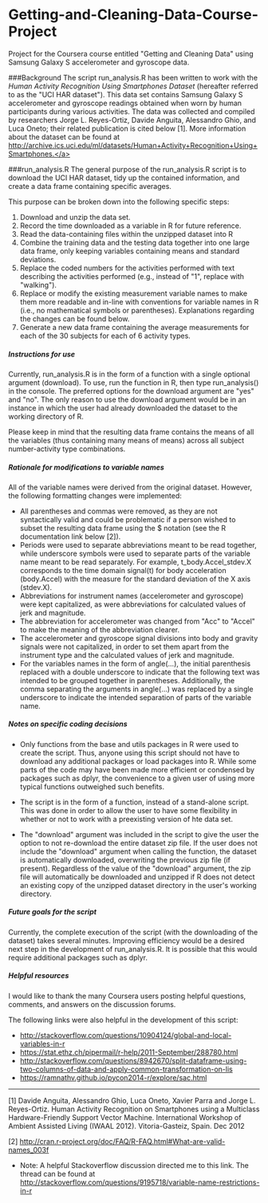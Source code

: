 # Getting-and-Cleaning-Data-Course-Project

Project for the Coursera course entitled "Getting and Cleaning Data" using Samsung Galaxy S accelerometer and gyroscope data.

###Background
The script run_analysis.R has been written to work with the *Human Activity Recognition Using Smartphones Dataset* (hereafter referred to as the "UCI HAR dataset").  This data set contains Samsung Galaxy S accelerometer and gyroscope readings obtained when worn by human participants during various activities.  The data was collected and compiled by researchers Jorge L. Reyes-Ortiz, Davide Anguita, Alessandro Ghio, and Luca Oneto; their related publication is cited below [1]. More information about the dataset can be found at <a>http://archive.ics.uci.edu/ml/datasets/Human+Activity+Recognition+Using+Smartphones.</a>

###run_analysis.R
The general purpose of the run_analysis.R script is to download the UCI HAR dataset, tidy up the contained information, and create a data frame containing specific averages.

This purpose can be broken down into the following specific steps:

1. Download and unzip the data set.
2. Record the time downloaded as a variable in R for future reference.
2. Read the data-containing files within the unzipped dataset into R
3. Combine the training data and the testing data together into one large data frame, only keeping variables containing means and standard deviations.  
4. Replace the coded numbers for the activities performed with text describing the activities performed (e.g., instead of "1", replace with "walking").
5. Replace or modify the existing measurement variable names to make them more readable and in-line with conventions for variable names in R (i.e., no mathematical symbols or parentheses).  Explanations regarding the changes can be found below.
6. Generate a new data frame containing the average measurements for each of the 30 subjects for each of 6 activity types.


##### Instructions for use

Currently, run_analysis.R is in the form of a function with a single optional argument (download).  To use, run the function in R, then type run_analysis() in the console.  The preferred options for the download argument are "yes" and "no".  The only reason to use the download argument would be in an instance in which the user had already downloaded the dataset to the working directory of R.

Please keep in mind that the resulting data frame contains the means of all the variables (thus containing many means of means) across all subject number-activity type combinations. 


##### Rationale for modifications to variable names

All of the variable names were derived from the original dataset.  However, the following formatting changes were implemented:

- All parentheses and commas were removed, as they are not syntactically valid and could be problematic if a person wished to subset the resulting data frame using the $ notation (see the R documentation link below [2]).
- Periods were used to separate abbreviations meant to be read together, while underscore symbols were used to separate parts of the variable name meant to be read separately.  For example, t_body.Accel_stdev.X corresponds to the time domain signal(t) for body acceleration (body.Accel) with the measure for the standard deviation of the X axis (stdev.X).
- Abbreviations for instrument names (accelerometer and gyroscope) were kept capitalized, as were abbreviations for calculated values of jerk and magnitude.  
- The abbreviation for accelerometer was changed from "Acc" to "Accel" to make the meaning of the abbreviation clearer.
- The accelerometer and gyroscope signal divisions into body and gravity signals were not capitalized, in order to set them apart from the instrument type and the calculated values of jerk and magnitude.  
- For the variables names in the form of angle(...), the initial parenthesis  replaced with a double underscore to indicate that the following text was intended to be grouped together in parentheses.  Additionally, the comma separating the arguments in angle(...) was replaced by a single underscore to 
indicate the intended separation of parts of the variable name.



##### Notes on specific coding decisions

- Only functions from the base and utils packages in R were used to create the script.  Thus, anyone using this script should not have to download any additional packages or load packages into R.  While some parts of the code may have been made more efficient or condensed by packages such as dplyr, the convenience to a given user of using more typical functions outweighed such benefits.

- The script is in the form of a function, instead of a stand-alone script.  This was done in order to allow the user to have some flexibility in whether or not to work with a preexisting version of hte data set.

- The "download" argument was included in the script to give the user the option to not re-download the entire dataset zip file. If the user does not include the "download" argument when calling the function, the dataset is automatically downloaded, overwriting the previous zip file (if present). Regardless of the value of the "download" argument, the zip file will automatically be downloaded and unzipped if R does not detect an existing copy of the unzipped dataset directory in the user's working directory.  


##### Future goals for the script

Currently, the complete execution of the script (with the downloading of the dataset) takes several minutes.  Improving efficiency would be a desired next step in the development of run_analysis.R.  It is possible that this would require additional packages such as dplyr.


##### Helpful resources 

I would like to thank the many Coursera users posting helpful questions, comments, and answers on the discussion forums. 

The following links were also helpful in the development of this script:

- <a> http://stackoverflow.com/questions/10904124/global-and-local-variables-in-r </a> 
- <a> https://stat.ethz.ch/pipermail/r-help/2011-September/288780.html </a>
- <a> http://stackoverflow.com/questions/8942670/split-dataframe-using-two-columns-of-data-and-apply-common-transformation-on-lis </a>
- <a> https://ramnathv.github.io/pycon2014-r/explore/sac.html


---------------
[1] Davide Anguita, Alessandro Ghio, Luca Oneto, Xavier Parra and Jorge L. Reyes-Ortiz. Human Activity Recognition on Smartphones using a Multiclass Hardware-Friendly Support Vector Machine. International Workshop of Ambient Assisted Living (IWAAL 2012). Vitoria-Gasteiz, Spain. Dec 2012

[2] <a> http://cran.r-project.org/doc/FAQ/R-FAQ.html#What-are-valid-names_003f </a>

- Note: A helpful Stackoverflow discussion directed me to this link.  The thread can be found at <a>http://stackoverflow.com/questions/9195718/variable-name-restrictions-in-r</a>